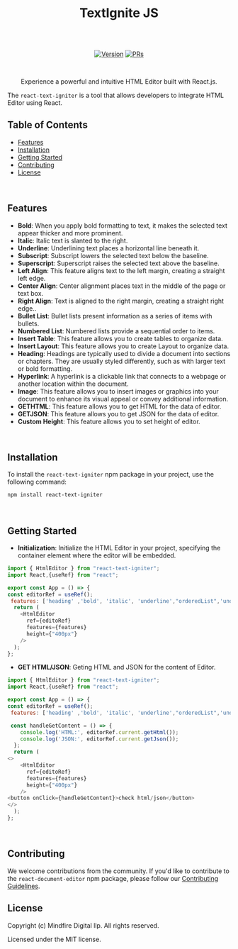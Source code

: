 <h1 align="center">TextIgnite JS </h1><br><br>
<p align="center">
<a href="https://www.npmjs.com/package/react-text-igniter"><img src="https://img.shields.io/npm/v/react-text-igniter.svg?sanitize=true" alt="Version"></a>
<a href="https://www.npmjs.com/package/react-text-igniter"><img src="https://img.shields.io/badge/PRs-welcome-brightgreen.svg" alt="PRs"></a>
</p>

<br>

<p align="center"> Experience a powerful and intuitive HTML Editor built with React.js. </p>

The `react-text-igniter` is a tool that allows developers to integrate HTML Editor using React.
<br>

## Table of Contents

- [Features](#features)
- [Installation](#installation)
- [Getting Started](#getting-started)
- [Contributing](#contributing)
- [License](#license)

<br>

## Features

- **Bold**: When you apply bold formatting to text, it makes the selected text appear thicker and more prominent.
- **Italic**: Italic text is slanted to the right.
- **Underline**: Underlining text places a horizontal line beneath it.
- **Subscript**: Subscript lowers the selected text below the baseline.
- **Superscript**: Superscript raises the selected text above the baseline.
- **Left Align**: This feature aligns text to the left margin, creating a straight left edge.
- **Center Align**: Center alignment places text in the middle of the page or text box.
- **Right Align**: Text is aligned to the right margin, creating a straight right edge..
- **Bullet List**: Bullet lists present information as a series of items with bullets.
- **Numbered List**: Numbered lists provide a sequential order to items.
- **Insert Table**: This feature allows you to create tables to organize data.
- **Insert Layout**: This feature allows you to create Layout to organize data.
- **Heading**: Headings are typically used to divide a document into sections or chapters. They are usually styled differently, such as with larger text or bold formatting.
- **Hyperlink**: A hyperlink is a clickable link that connects to a webpage or another location within the document.
- **Image**: This feature allows you to insert images or graphics into your document to enhance its visual appeal or convey additional information.
- **GETHTML**: This feature allows you to get HTML for the data of editor.
- **GETJSON**: This feature allows you to get JSON for the data of editor.
- **Custom Height**: This feature allows you to set height of editor.

<br>

## Installation

To install the `react-text-igniter` npm package in your project, use the following command:

```bash
npm install react-text-igniter
```

<br>

## Getting Started

- **Initialization**: Initialize the HTML Editor in your project, specifying the container element where the editor will be embedded.


```javascript
import { HtmlEditor } from "react-text-igniter";
import React,{useRef} from "react";

export const App = () => {
const editorRef = useRef();
 features: ['heading' ,'bold', 'italic', 'underline',"orderedList",'unorderedList','justifyLeft','justifyCenter','justifyRight','createLink','insertImage','superscript','subscript','table','layout'],
  return (
    <HtmlEditor
      ref={editoRef}
      features={features}
      height={"400px"}
    />
  );
};
```

- **GET HTML/JSON**: Geting HTML and JSON for the content of Editor.


```javascript
import { HtmlEditor } from "react-text-igniter";
import React,{useRef} from "react";

export const App = () => {
const editorRef = useRef();
 features: ['heading' ,'bold', 'italic', 'underline',"orderedList",'unorderedList','justifyLeft','justifyCenter','justifyRight','createLink','insertImage','superscript','subscript','table','layout'],

 const handleGetContent = () => {
    console.log('HTML:', editorRef.current.getHtml());
    console.log('JSON:', editorRef.current.getJson());
  };
  return (
<>
    <HtmlEditor
      ref={editoRef}
      features={features}
      height={"400px"}
    />
<button onClick={handleGetContent}>check html/json</button>
</>
  );
};
```

<br>

## Contributing

We welcome contributions from the community. If you'd like to contribute to the `react-document-editor` npm package, please follow our [Contributing Guidelines](CONTRIBUTING.md).
<br>

## License

Copyright (c) Mindfire Digital llp. All rights reserved.

Licensed under the MIT license.
